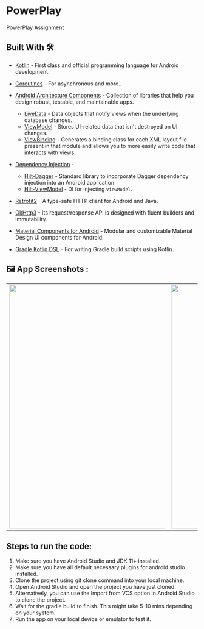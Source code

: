 # PowerPlay
PowerPlay Assignment

## Built With 🛠
- [Kotlin](https://kotlinlang.org/) - First class and official programming language for Android development.
- [Coroutines](https://kotlinlang.org/docs/reference/coroutines-overview.html) - For asynchronous and more..
- [Android Architecture Components](https://developer.android.com/topic/libraries/architecture) - Collection of libraries that help you design robust, testable, and maintainable apps.
  - [LiveData](https://developer.android.com/topic/libraries/architecture/livedata) - Data objects that notify views when the underlying database changes.
  - [ViewModel](https://developer.android.com/topic/libraries/architecture/viewmodel) - Stores UI-related data that isn't destroyed on UI changes. 
  - [ViewBinding](https://developer.android.com/topic/libraries/view-binding) - Generates a binding class for each XML layout file present in that module and allows you to more easily write code that interacts with views.
  
- [Dependency Injection](https://developer.android.com/training/dependency-injection) - 
  - [Hilt-Dagger](https://dagger.dev/hilt/) - Standard library to incorporate Dagger dependency injection into an Android application.
  - [Hilt-ViewModel](https://developer.android.com/training/dependency-injection/hilt-jetpack) - DI for injecting `ViewModel`.
- [Retrofit2](https://square.github.io/retrofit/) - A type-safe HTTP client for Android and Java.
- [OkHttp3](https://square.github.io/okhttp/) - Its request/response API is designed with fluent builders and immutability.
- [Material Components for Android](https://github.com/material-components/material-components-android) - Modular and customizable Material Design UI components for Android.
- [Gradle Kotlin DSL](https://docs.gradle.org/current/userguide/kotlin_dsl.html) - For writing Gradle build scripts using Kotlin.


<p><h2><a id="index8"></a>🖼 App Screenshots :</h2></p>
<table>
  <tr>
     <td><img src="https://user-images.githubusercontent.com/77199373/236697390-402a4faf-5413-4b61-8e59-cbccf934f509.jpg" width=410 height=640></td>
    <td><img src="https://user-images.githubusercontent.com/77199373/236697357-17659de1-954d-4793-90f1-5b1ebabc3d4e.jpg" width=410 height=640></td>
   
  </tr>
  
</table>

## Steps to run the code:
1. Make sure you have Android Studio and JDK 11+ installed.
2. Make sure you have all default necessary plugins for android studio installed.
3. Clone the project using git clone command into your local machine.
4. Open Android Studio and open the project you have just cloned.
5. Alternatively, you can use the Import from VCS option in Android Studio to clone the project.
6. Wait for the gradle build to finish. This might take 5-10 mins depending on your system.
7. Run the app on your local device or emulator to test it.



